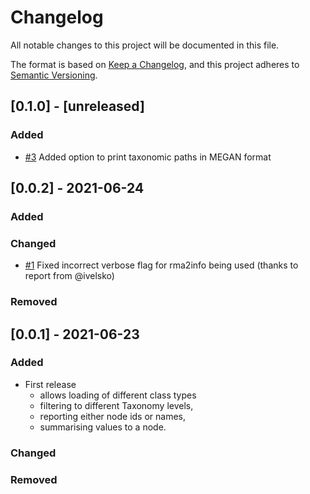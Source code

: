 # Changelog
All notable changes to this project will be documented in this file.

The format is based on [Keep a Changelog](https://keepachangelog.com/en/1.0.0/),
and this project adheres to [Semantic Versioning](https://semver.org/spec/v2.0.0.html).

## [0.1.0] - [unreleased]

### Added

- [#3](https://github.com/jfy133/rma-tabuliser/issues/3) Added option to print taxonomic paths in MEGAN format

## [0.0.2] - 2021-06-24

### Added

### Changed

- [#1](https://github.com/jfy133/rma-tabuliser/issues/1) Fixed incorrect verbose flag for rma2info being used (thanks to report from @ivelsko)

### Removed

## [0.0.1] - 2021-06-23

### Added

- First release
  - allows loading of different class types
  - filtering to different Taxonomy levels, 
  - reporting either node ids or names,
  - summarising values to a node.


### Changed

### Removed

